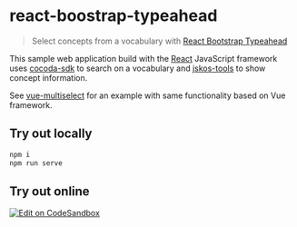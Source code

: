 # react-boostrap-typeahead

> Select concepts from a vocabulary with [React Bootstrap Typeahead](https://www.npmjs.com/package/react-bootstrap-typeahead)

This sample web application build with the [React] JavaScript framework uses [cocoda-sdk] to search on a vocabulary and [jskos-tools] to show concept information.

See [vue-multiselect](../vue-multiselect) for an example with same functionality based on Vue framework.

## Try out locally

```bash
npm i
npm run serve
```

## Try out online

[![Edit on CodeSandbox](https://codesandbox.io/static/img/play-codesandbox.svg)](https://codesandbox.io/s/competent-field-u41d9)

[React]: https://www.npmjs.com/package/react-bootstrap-typeahead
[cocoda-sdk]: https://github.com/gbv/cocoda-sdk#readme
[jskos-tools]: https://github.com/gbv/jskos-tools#readme
